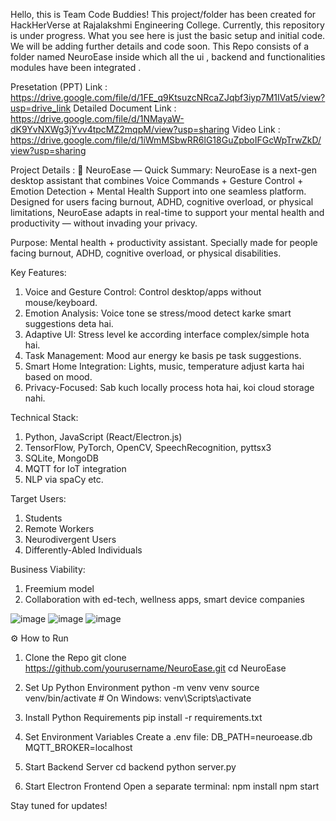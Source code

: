 Hello, this is Team Code Buddies!
This project/folder has been created for HackHerVerse at Rajalakshmi Engineering College.
Currently, this repository is under progress. What you see here is just the basic setup and initial code. We will be adding further details and code soon.
This Repo consists of a folder named NeuroEase inside which all the ui , backend and functionalities modules have been integrated .

Presetation (PPT) Link : https://drive.google.com/file/d/1FE_q9KtsuzcNRcaZJqbf3iyp7M1IVat5/view?usp=drive_link
Detailed Document Link : https://drive.google.com/file/d/1NMayaW-dK9YvNXWg3jYvv4tpcMZ2mqpM/view?usp=sharing
Video Link : https://drive.google.com/file/d/1iWmMSbwRR6lG18GuZpboIFGcWpTrwZkD/view?usp=sharing

Project Details :
🧠 NeuroEase — Quick Summary:
NeuroEase is a next-gen desktop assistant that combines
Voice Commands + Gesture Control + Emotion Detection + Mental Health Support
into one seamless platform.
Designed for users facing burnout, ADHD, cognitive overload, or physical limitations, NeuroEase adapts in real-time to support your mental health and productivity — without invading your privacy.

Purpose:
Mental health + productivity assistant. Specially made for people facing burnout, ADHD, cognitive overload, or physical disabilities.

Key Features:
1. Voice and Gesture Control: Control desktop/apps without mouse/keyboard.
2. Emotion Analysis: Voice tone se stress/mood detect karke smart suggestions deta hai.
3. Adaptive UI: Stress level ke according interface complex/simple hota hai.
4. Task Management: Mood aur energy ke basis pe task suggestions.
5. Smart Home Integration: Lights, music, temperature adjust karta hai based on mood.
6. Privacy-Focused: Sab kuch locally process hota hai, koi cloud storage nahi.

Technical Stack:
1. Python, JavaScript (React/Electron.js)
2. TensorFlow, PyTorch, OpenCV, SpeechRecognition, pyttsx3
3. SQLite, MongoDB
4. MQTT for IoT integration
5. NLP via spaCy etc.

Target Users:
1. Students
2. Remote Workers
3. Neurodivergent Users
4. Differently-Abled Individuals

Business Viability:
1. Freemium model
2. Collaboration with ed-tech, wellness apps, smart device companies

![image](https://github.com/user-attachments/assets/15f7638b-ef90-4ece-a51a-9e84fb2bbd0c)
![image](https://github.com/user-attachments/assets/8ac6e5fc-57f1-491d-bfa6-0a72933d3bbe)
![image](https://github.com/user-attachments/assets/dee9714e-8608-4609-9feb-05805229a2ac)

⚙️ How to Run
1. Clone the Repo
git clone https://github.com/yourusername/NeuroEase.git
cd NeuroEase

3. Set Up Python Environment
python -m venv venv
source venv/bin/activate  # On Windows: venv\Scripts\activate

5. Install Python Requirements
pip install -r requirements.txt

7. Set Environment Variables
Create a .env file:
DB_PATH=neuroease.db
MQTT_BROKER=localhost

9. Start Backend Server
cd backend
python server.py

11. Start Electron Frontend
Open a separate terminal:
npm install
npm start

Stay tuned for updates!

